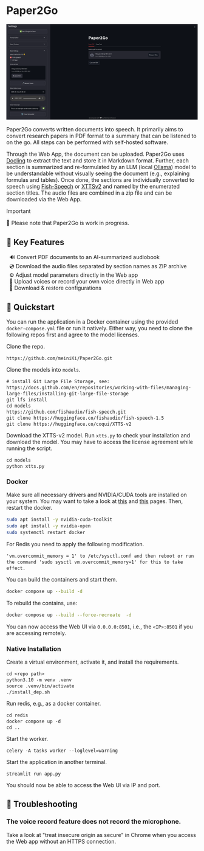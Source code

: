 # Paper2Go

![Paper2Go UI](doc/ui.png "Paper2Go")

Paper2Go converts written documents into speech. It primarily aims to convert research papers in PDF format to a summary that can be listened to on the go. All steps can be performed with self-hosted software.

Through the Web App, the document can be uploaded. Paper2Go uses [Docling](https://github.com/DS4SD/docling) to extract the text and store it in Markdown format. Further, each section is summarized and re-formulated by an LLM (local [Ollama](https://github.com/ollama/ollama)) model to be understandable without visually seeing the document (e.g., explaining formulas and tables). Once done, the sections are individually converted to speech using [Fish-Speech](https://github.com/fishaudio/fish-speech) or [XTTSv2](https://huggingface.co/coqui/XTTS-v2) and named by the enumerated section titles. The audio files are combined in a zip file and can be downloaded via the Web App.

> [!IMPORTANT]  
> :triangular_ruler: Please note that Paper2Go is work in progress.

## 🎨 Key Features

&nbsp; 🔊 Convert PDF documents to an AI-summarized audiobook<br>
&nbsp; 💿 Download the audio files separated by section names as ZIP archive<br>
&nbsp; ⚙️ Adjust model parameters directly in the Web app<br>
&nbsp; 🎤 Upload voices or record your own voice directly in Web app<br>
&nbsp; 💾 Download & restore configurations

## 🚀 Quickstart

You can run the application in a Docker container using the provided `docker-compose.yml` file or run it natively. Either way, you need to clone the following repos first and agree to the model licenses.

Clone the repo.

```shell
https://github.com/meiniKi/Paper2Go.git
```

Clone the models into `models`.

```shell
# install Git Large File Storage, see: https://docs.github.com/en/repositories/working-with-files/managing-large-files/installing-git-large-file-storage
git lfs install
cd models
https://github.com/fishaudio/fish-speech.git
git clone https://huggingface.co/fishaudio/fish-speech-1.5
git clone https://huggingface.co/coqui/XTTS-v2
```

Download the XTTS-v2 model. Run `xtts.py` to check your installation and download the model. You may have to access the license agreement while running the script.

```shell
cd models
python xtts.py
```

### Docker

Make sure all necessary drivers and NVIDIA/CUDA tools are installed on your system. You may want to take a look at [this](https://docs.nvidia.com/datacenter/cloud-native/container-toolkit/latest/install-guide.html#installing-the-nvidia-container-toolkit) and [this](https://developer.nvidia.com/cuda-downloads) pages. Then, restart the docker.

```bash
sudo apt install -y nvidia-cuda-toolkit
sudo apt install -y nvidia-open
sudo systemctl restart docker
```

For Redis you need to apply the following modification.

```
'vm.overcommit_memory = 1' to /etc/sysctl.conf and then reboot or run the command 'sudo sysctl vm.overcommit_memory=1' for this to take effect.
```

You can build the containers and start them.

```bash
docker compose up --build -d
```

To rebuild the contains, use:
```bash
docker compose up --build --force-recreate  -d 
```

You can now access the Web UI via `0.0.0.0:8501`, i.e., the `<IP>:8501` if you are accessing remotely.

### Native Installation

Create a virtual environment, activate it, and install the requirements.

```shell
cd <repo path>
python3.10 -m venv .venv
source .venv/bin/activate
./install_dep.sh
```

Run redis, e.g., as a docker container.
```shell
cd redis
docker compose up -d
cd ..
```

Start the worker.
```shell
celery -A tasks worker --loglevel=warning
```

Start the application in another terminal.
```shell
streamlit run app.py
```

You should now be able to access the Web UI via IP and port.


## 🔧 Troubleshooting

### The voice record feature does not record the microphone.
Take a look at "treat insecure origin as secure" in Chrome when you access the Web app without an HTTPS connection.
